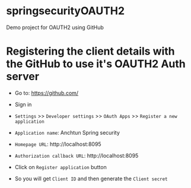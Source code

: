 # springsecurityOAUTH2

Demo project for OAUTH2 using GitHub

# Registering the client details with the GitHub to use it's OAUTH2 Auth server

 - Go to: https://github.com/

 - Sign in
 
 - `Settings` >> `Developer settings` >> `OAuth Apps` >> `Register a new application`
 
 - `Application name`: Anchtun Spring security
 
 - `Homepage URL`: http://localhost:8095
 
 - `Authorization callback URL`: http://localhost:8095
 
 - Click on `Register application` button
 
 - So you will get `Client ID` and then generate the `Client secret`
